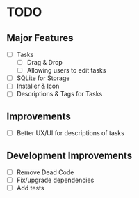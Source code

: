 # TODO
## Major Features
- [ ] Tasks
  - [ ] Drag & Drop
  - [ ] Allowing users to edit tasks
- [ ] SQLite for Storage
- [ ] Installer & Icon
- [ ] Descriptions & Tags for Tasks

## Improvements
- [ ] Better UX/UI for descriptions of tasks

## Development Improvements
- [ ] Remove Dead Code
- [ ] Fix/upgrade dependencies
- [ ] Add tests